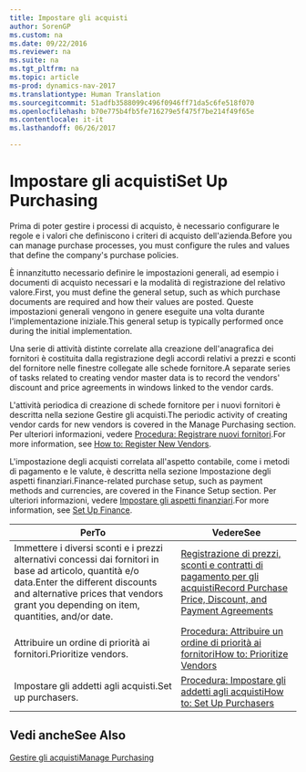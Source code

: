 ```yaml
---
title: Impostare gli acquisti
author: SorenGP
ms.custom: na
ms.date: 09/22/2016
ms.reviewer: na
ms.suite: na
ms.tgt_pltfrm: na
ms.topic: article
ms-prod: dynamics-nav-2017
ms.translationtype: Human Translation
ms.sourcegitcommit: 51adfb3588099c496f0946ff71da5c6fe518f070
ms.openlocfilehash: b70e775b4fb5fe716279e5f475f7be214f49f65e
ms.contentlocale: it-it
ms.lasthandoff: 06/26/2017

---
```


# <a name="set-up-purchasing"></a><span data-ttu-id="a1f1f-102">Impostare gli acquisti</span><span class="sxs-lookup"><span data-stu-id="a1f1f-102">Set Up Purchasing</span></span>
<span data-ttu-id="a1f1f-103">Prima di poter gestire i processi di acquisto, è necessario configurare le regole e i valori che definiscono i criteri di acquisto dell'azienda.</span><span class="sxs-lookup"><span data-stu-id="a1f1f-103">Before you can manage purchase processes, you must configure the rules and values that define the company's purchase policies.</span></span>

<span data-ttu-id="a1f1f-104">È innanzitutto necessario definire le impostazioni generali, ad esempio i documenti di acquisto necessari e la modalità di registrazione del relativo valore.</span><span class="sxs-lookup"><span data-stu-id="a1f1f-104">First, you must define the general setup, such as which purchase documents are required and how their values are posted.</span></span> <span data-ttu-id="a1f1f-105">Queste impostazioni generali vengono in genere eseguite una volta durante l'implementazione iniziale.</span><span class="sxs-lookup"><span data-stu-id="a1f1f-105">This general setup is typically performed once during the initial implementation.</span></span>

<span data-ttu-id="a1f1f-106">Una serie di attività distinte correlate alla creazione dell'anagrafica dei fornitori è costituita dalla registrazione degli accordi relativi a prezzi e sconti del fornitore nelle finestre collegate alle schede fornitore.</span><span class="sxs-lookup"><span data-stu-id="a1f1f-106">A separate series of tasks related to creating vendor master data is to record the vendors' discount and price agreements in windows linked to the vendor cards.</span></span>

<span data-ttu-id="a1f1f-107">L'attività periodica di creazione di schede fornitore per i nuovi fornitori è descritta nella sezione Gestire gli acquisti.</span><span class="sxs-lookup"><span data-stu-id="a1f1f-107">The periodic activity of creating vendor cards for new vendors is covered in the Manage Purchasing section.</span></span> <span data-ttu-id="a1f1f-108">Per ulteriori informazioni, vedere [Procedura: Registrare nuovi fornitori](purchasing-how-register-new-vendors.md).</span><span class="sxs-lookup"><span data-stu-id="a1f1f-108">For more information, see [How to: Register New Vendors](purchasing-how-register-new-vendors.md).</span></span>

<span data-ttu-id="a1f1f-109">L'impostazione degli acquisti correlata all'aspetto contabile, come i metodi di pagamento e le valute, è descritta nella sezione Impostazione degli aspetti finanziari.</span><span class="sxs-lookup"><span data-stu-id="a1f1f-109">Finance-related purchase setup, such as payment methods and currencies, are covered in the Finance Setup section.</span></span> <span data-ttu-id="a1f1f-110">Per ulteriori informazioni, vedere [Impostare gli aspetti finanziari](finance-setup-setup-finance-setup.md).</span><span class="sxs-lookup"><span data-stu-id="a1f1f-110">For more information, see [Set Up Finance](finance-setup-setup-finance-setup.md).</span></span>

|<span data-ttu-id="a1f1f-111">Per</span><span class="sxs-lookup"><span data-stu-id="a1f1f-111">To</span></span> |<span data-ttu-id="a1f1f-112">Vedere</span><span class="sxs-lookup"><span data-stu-id="a1f1f-112">See</span></span> |
|---|----|
|<span data-ttu-id="a1f1f-113">Immettere i diversi sconti e i prezzi alternativi concessi dai fornitori in base ad articolo, quantità e/o data.</span><span class="sxs-lookup"><span data-stu-id="a1f1f-113">Enter the different discounts and alternative prices that vendors grant you depending on item, quantities, and/or date.</span></span>|[<span data-ttu-id="a1f1f-114">Registrazione di prezzi, sconti e contratti di pagamento per gli acquisti</span><span class="sxs-lookup"><span data-stu-id="a1f1f-114">Record Purchase Price, Discount, and Payment Agreements</span></span>](purchasing-how-record-purchase-price-discount-payment-agreements.md)|
|<span data-ttu-id="a1f1f-115">Attribuire un ordine di priorità ai fornitori.</span><span class="sxs-lookup"><span data-stu-id="a1f1f-115">Prioritize vendors.</span></span>|[<span data-ttu-id="a1f1f-116">Procedura: Attribuire un ordine di priorità ai fornitori</span><span class="sxs-lookup"><span data-stu-id="a1f1f-116">How to: Prioritize Vendors</span></span>](purchasing-how-prioritize-vendors.md)|
|<span data-ttu-id="a1f1f-117">Impostare gli addetti agli acquisti.</span><span class="sxs-lookup"><span data-stu-id="a1f1f-117">Set up purchasers.</span></span>|[<span data-ttu-id="a1f1f-118">Procedura: Impostare gli addetti agli acquisti</span><span class="sxs-lookup"><span data-stu-id="a1f1f-118">How to: Set Up Purchasers</span></span>](purchasing-how-setup-purchasers.md)|

## <a name="see-also"></a><span data-ttu-id="a1f1f-119">Vedi anche</span><span class="sxs-lookup"><span data-stu-id="a1f1f-119">See Also</span></span>
[<span data-ttu-id="a1f1f-120">Gestire gli acquisti</span><span class="sxs-lookup"><span data-stu-id="a1f1f-120">Manage Purchasing</span></span>](purchasing-manage-purchasing.md)

